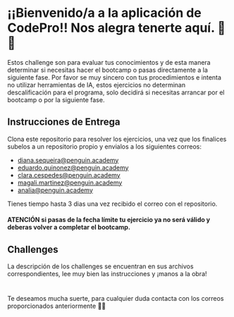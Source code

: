 
# ¡¡Bienvenido/a a la aplicación de CodePro!! Nos alegra tenerte aquí. 🥳🥳
Estos challenge son para evaluar tus conocimientos y de esta manera determinar si necesitas hacer el bootcamp o pasas directamente a la siguiente fase. Por favor se muy sincero con tus procedimientos e intenta no utilizar herramientas de IA, estos ejercicios no determinan descalificación para el programa, solo decidirá si necesitas arrancar por el bootcamp o por la siguiente fase. 

## Instrucciones de Entrega
Clona este repositorio para resolver los ejercicios, una vez que los finalices subelos a un repositorio propio y envialos a los siguientes correos:
- diana.sequeira@penguin.academy
- eduardo.quinonez@penguin.academy
- clara.cespedes@penguin.academy
- magali.martinez@penguin.academy
- analia@penguin.academy
  
Tienes tiempo hasta 3 dias una vez recibido el correo con el repositorio.
#### ATENCIÓN si pasas de la fecha límite tu ejercicio ya no será válido y deberas volver a completar el bootcamp.

## Challenges
La descripción de los challenges se encuentran en sus archivos correspondientes, lee muy bien las instrucciones y ¡manos a la obra!

# 
Te deseamos mucha suerte, para cualquier duda contacta con los correos proporcionados anteriormente 🐧🐧
